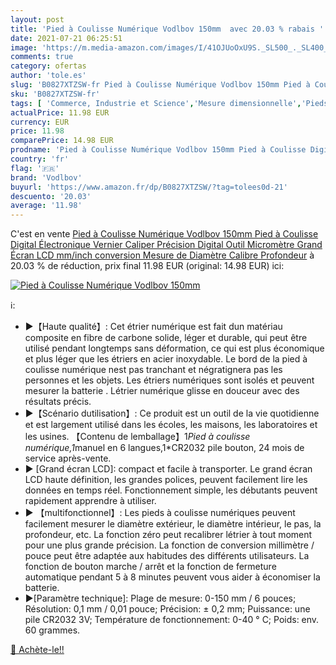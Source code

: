 ```yaml
---
layout: post
title: 'Pied à Coulisse Numérique Vodlbov 150mm  avec 20.03 % rabais '
date: 2021-07-21 06:25:51
image: 'https://m.media-amazon.com/images/I/41OJUoOxU9S._SL500_._SL400_.jpg'
comments: true
category: ofertas
author: 'tole.es'
slug: 'B0827XTZSW-fr Pied à Coulisse Numérique Vodlbov 150mm Pied à Coulisse...'
sku: 'B0827XTZSW-fr'
tags: [ 'Commerce, Industrie et Science','Mesure dimensionnelle','Pieds à coulisse','Pieds à coulisse numériques','Test et mesurage','vodlbov', ]
actualPrice: 11.98 EUR
currency: EUR
price: 11.98
comparePrice: 14.98 EUR
prodname: 'Pied à Coulisse Numérique Vodlbov 150mm Pied à Coulisse Digital Électronique Vernier Caliper Précision Digital Outil Micromètre Grand Écran LCD mm/inch conversion Mesure de Diamètre Calibre Profondeur'
country: 'fr'
flag: '🇫🇷'
brand: 'Vodlbov'
buyurl: 'https://www.amazon.fr/dp/B0827XTZSW/?tag=tolees0d-21'
descuento: '20.03'
average: '11.98'
---
```


C'est en vente [Pied à Coulisse Numérique Vodlbov 150mm Pied à Coulisse Digital Électronique Vernier Caliper Précision Digital Outil Micromètre Grand Écran LCD mm/inch conversion Mesure de Diamètre Calibre Profondeur](https://www.amazon.fr/dp/B0827XTZSW/?tag=tolees0d-21)  à  20.03 % de réduction, prix final  11.98 EUR (original: 14.98 EUR) ici:

[![Pied à Coulisse Numérique Vodlbov 150mm ](https://m.media-amazon.com/images/I/41OJUoOxU9S._SL500_._SL400_.jpg)](https://www.amazon.fr/dp/B0827XTZSW/?tag=tolees0d-21)

ℹ️:

- ▶【Haute qualité】: Cet étrier numérique est fait dun matériau composite en fibre de carbone solide, léger et durable, qui peut être utilisé pendant longtemps sans déformation, ce qui est plus économique et plus léger que les étriers en acier inoxydable. Le bord de la pied à coulisse numérique nest pas tranchant et négratignera pas les personnes et les objets. Les étriers numériques sont isolés et peuvent mesurer la batterie . Létrier numérique glisse en douceur avec des résultats précis.
- ▶【Scénario dutilisation】: Ce produit est un outil de la vie quotidienne et est largement utilisé dans les écoles, les maisons, les laboratoires et les usines. 【Contenu de lemballage】1*Pied à coulisse numérique,1*manuel en 6 langues,1*CR2032 pile bouton, 24 mois de service après-vente.
- ▶ [Grand écran LCD]: compact et facile à transporter. Le grand écran LCD haute définition, les grandes polices, peuvent facilement lire les données en temps réel. Fonctionnement simple, les débutants peuvent rapidement apprendre à utiliser.
- ▶ 【multifonctionnel】: Les pieds à coulisse numériques peuvent facilement mesurer le diamètre extérieur, le diamètre intérieur, le pas, la profondeur, etc. La fonction zéro peut recalibrer létrier à tout moment pour une plus grande précision. La fonction de conversion millimètre / pouce peut être adaptée aux habitudes des différents utilisateurs. La fonction de bouton marche / arrêt et la fonction de fermeture automatique pendant 5 à 8 minutes peuvent vous aider à économiser la batterie.
- ▶[Paramètre technique]: Plage de mesure: 0-150 mm / 6 pouces; Résolution: 0,1 mm / 0,01 pouce; Précision: ± 0,2 mm; Puissance: une pile CR2032 3V; Température de fonctionnement: 0-40 ° C; Poids: env. 60 grammes.

[🛒 Achète-le!!](https://www.amazon.fr/dp/B0827XTZSW/?tag=tolees0d-21)
